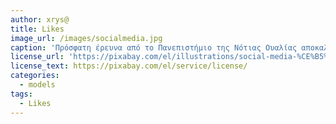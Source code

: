 ```yaml
---
author: xrys@
title: Likes
image_url: /images/socialmedia.jpg
caption: 'Πρόσφατη έρευνα από το Πανεπιστήμιο της Νότιας Ουαλίας αποκαλύπτει ότι η χρήση των social media και η συνεχής τάση να αναζητάμε όλο και περισσότερα likes έχει αρνητικές επιπτώσεις στην ψυλική μας υγεία.'
license_url: 'https://pixabay.com/el/illustrations/social-media-%CE%B5%CE%B9%CE%BA%CE%BF%CE%BD%CE%AF%CE%B4%CE%B9%CE%BF-%CE%BA%CF%8D%CE%BA%CE%BB%CE%BF-%CE%B4%CE%BF%CE%BC%CE%AE-4132585/'
license_text: https://pixabay.com/el/service/license/
categories:
  - models
tags:
  - Likes
---
```

